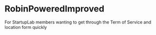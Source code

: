 # RobinPoweredImproved
For StartupLab members wanting to get through the Term of Service and location form quickly
